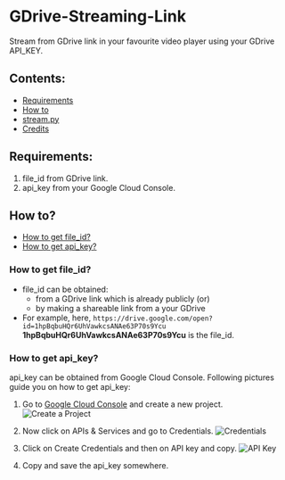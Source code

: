 # GDrive-Streaming-Link
Stream from GDrive link in your favourite video player using your GDrive API_KEY.

## Contents:
* [Requirements](https://github.com/Tweetus-Bot/GDrive-Streaming-Link/blob/master/README.md#requirements)
* [How to](https://github.com/Tweetus-Bot/GDrive-Streaming-Link/blob/master/README.md#how-to)
* [stream.py]()
* [Credits]()

## Requirements:
1. file_id from GDrive link.
2. api_key from your Google Cloud Console.
       
## How to?
* [How to get file_id?](https://github.com/Tweetus-Bot/GDrive-Streaming-Link/blob/master/README.md#how-to-get-file_id)
* [How to get api_key?](https://github.com/Tweetus-Bot/GDrive-Streaming-Link/blob/master/README.md#how-to-get-api_key)
### How to get file_id?
- file_id can be obtained: 
  - from a GDrive link which is already publicly (or)
  - by making a shareable link from a your GDrive
- For example, here, `https://drive.google.com/open?id=1hpBqbuHQr6UhVawkcsANAe63P70s9Ycu` **1hpBqbuHQr6UhVawkcsANAe63P70s9Ycu** is the file_id.    
       
### How to get api_key?
api_key can be obtained from Google Cloud Console. Following pictures guide you on how to get api_key:

1. Go to [Google Cloud Console](https://console.cloud.google.com) and create a new project.
![Create a Project](https://i.imgur.com/7RRshPa.png)

2. Now click on APIs & Services and go to Credentials.
![Credentials](https://i.imgur.com/Wt24uXa.png)

3. Click on Create Credentials and then on API key and copy.
![API Key](https://i.imgur.com/pCa9SvF.png)

4. Copy and save the api_key somewhere.
